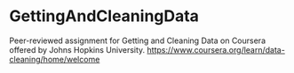 # GettingAndCleaningData
Peer-reviewed assignment for Getting and Cleaning Data on Coursera offered by Johns Hopkins University. https://www.coursera.org/learn/data-cleaning/home/welcome
